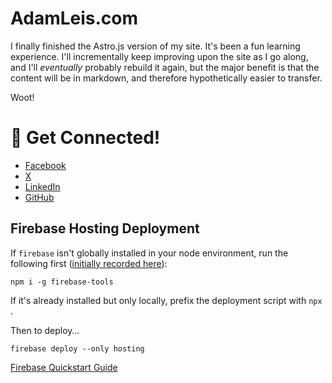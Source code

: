 # AdamLeis.com

I finally finished the Astro.js version of my site. It's been a fun learning experience. I'll incrementally keep improving upon the site as I go along, and I'll *eventually* probably rebuild it again, but the major benefit is that the content will be in markdown, and therefore hypothetically easier to transfer.

Woot!

# 👥 Get Connected!

- [Facebook](https://www.facebook.com/people/Adam-Leis/pfbid023sf7k6XkbJ6kPcSVUHAiLcrF4iqFBdADZgBuV1hkrTcKgdZZ18RiNAW77fBkZjjvl/)
- [X](https://twitter.com/theNthAdam)
- [LinkedIn](https://www.linkedin.com/in/adam-leis-75018b23/)
- [GitHub](https://github.com/Made-of-Clay)

## Firebase Hosting Deployment

If `firebase` isn't globally installed in your node environment, run the following first ([initially recorded here](https://firebase.google.com/docs/cli#windows-npm)):

`npm i -g firebase-tools`

If it's already installed but only locally, prefix the deployment script with `npx `.

Then to deploy…

`firebase deploy --only hosting`

[Firebase Quickstart Guide](https://firebase.google.com/docs/hosting/quickstart)